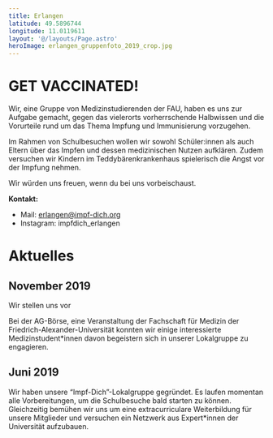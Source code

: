 ```yaml
---
title: Erlangen
latitude: 49.5896744
longitude: 11.0119611
layout: '@/layouts/Page.astro'
heroImage: erlangen_gruppenfoto_2019_crop.jpg
---
```


# GET VACCINATED!

Wir, eine Gruppe von Medizinstudierenden der FAU, haben es uns zur Aufgabe gemacht, gegen das vielerorts vorherrschende Halbwissen und die Vorurteile rund um das Thema Impfung und Immunisierung vorzugehen.

Im Rahmen von Schulbesuchen wollen wir sowohl Schüler:innen als auch Eltern über das Impfen und dessen medizinischen Nutzen aufklären. Zudem versuchen wir Kindern im Teddybärenkrankenhaus spielerisch die Angst vor der Impfung nehmen.

Wir würden uns freuen, wenn du bei uns vorbeischaust.

**Kontakt:**

- Mail: erlangen@impf-dich.org
- Instagram: impfdich_erlangen

# Aktuelles

## November 2019

Wir stellen uns vor

Bei der AG-Börse, eine Veranstaltung der Fachschaft für Medizin der Friedrich-Alexander-Universität konnten wir einige interessierte Medizinstudent\*innen davon begeistern sich in unserer Lokalgruppe zu engagieren.

## Juni 2019

Wir haben unsere “Impf-Dich”-Lokalgruppe gegründet. Es laufen momentan alle Vorbereitungen, um die Schulbesuche bald starten zu können. Gleichzeitig bemühen wir uns um eine extracurriculare Weiterbildung für unsere Mitglieder und versuchen ein Netzwerk aus Expert\*innen der Universität aufzubauen.
